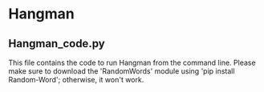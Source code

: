# Hangman
## Hangman_code.py
This file contains the code to run Hangman from the command line. Please make sure to download the 'RandomWords' module using 'pip install Random-Word'; otherwise, it won't work.
